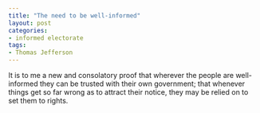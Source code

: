 ```yaml
---
title: "The need to be well-informed"
layout: post
categories:
- informed electorate
tags:
- Thomas Jefferson
---
```


It is to me a new and consolatory proof that wherever the people are well-informed they can be trusted with their own government; that whenever things get so far wrong as to attract their notice, they may be relied on to set them to rights.
